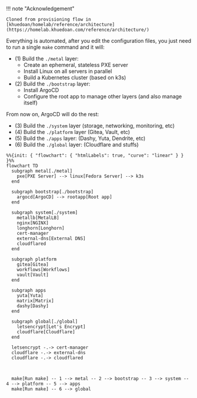 !!! note "Acknowledgement"

    Cloned from provisioning flow in [khuedoan/homelab/reference/architecture](https://homelab.khuedoan.com/reference/architecture/)

Everything is automated, after you edit the configuration files, you just need to run a single `make` command and it will:

- (1) Build the `./metal` layer:
    - Create an ephemeral, stateless PXE server
    - Install Linux on all servers in parallel
    - Build a Kubernetes cluster (based on k3s)
- (2) Build the `./bootstrap` layer:
    - Install ArgoCD
    - Configure the root app to manage other layers (and also manage itself)

From now on, ArgoCD will do the rest:

- (3) Build the `./system` layer (storage, networking, monitoring, etc)
- (4) Build the `./platform` layer (Gitea, Vault, etc)
- (5) Build the `./apps` layer: (Dashy, Yuta, Dendrite, etc)
- (6) Build the `./global` layer: (Cloudflare and stuffs)

```mermaid
%%{init: { "flowchart": { "htmlLabels": true, "curve": "linear" } } }%%
flowchart TD
  subgraph metal[./metal]
    pxe[PXE Server] --> linux[Fedora Server] --> k3s
  end

  subgraph bootstrap[./bootstrap]
    argocd[ArgoCD] --> rootapp[Root app]
  end

  subgraph system[./system]
    metallb[MetalLB]
    nginx[NGINX]
    longhorn[Longhorn]
    cert-manager
    external-dns[External DNS]
    cloudflared
  end

  subgraph platform
    gitea[Gitea]
    workflows[Workflows]
    vault[Vault]
  end

  subgraph apps
    yuta[Yuta]
    matrix[Matrix]
    dashy[Dashy]
  end

  subgraph global[./global]
    letsencrypt[Let's Encrypt]
    cloudflare[Cloudflare]
  end

  letsencrypt -.-> cert-manager
  cloudflare -.-> external-dns
  cloudflare -.-> cloudflared


  
  make[Run make] -- 1 --> metal -- 2 --> bootstrap -- 3 --> system -- 4 --> platform -- 5 --> apps
  make[Run make] -- 6 --> global
```
